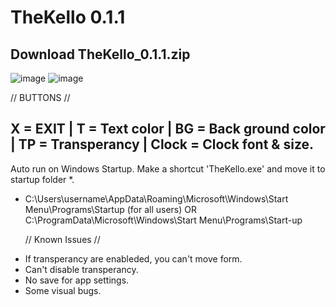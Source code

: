# TheKello 0.1.1 

Download TheKello_0.1.1.zip
---------------------------
![image](https://user-images.githubusercontent.com/60170508/155408833-5b99edc9-489f-4e4d-ae1c-feff0e9469cf.png) ![image](https://user-images.githubusercontent.com/60170508/155409502-94499472-9c27-42eb-82f8-5c549ef8442e.png)


// BUTTONS //


X = EXIT | T = Text color | BG = Back ground color | TP = Transperancy | Clock = Clock font & size.
---------------------------
Auto run on Windows Startup.
Make a shortcut 'TheKello.exe' and move it to  startup folder *.
* C:\Users\username\AppData\Roaming\Microsoft\Windows\Start Menu\Programs\Startup
  (for all users)
OR
C:\ProgramData\Microsoft\Windows\Start Menu\Programs\Start-up

  // Known Issues //

- If transperancy are enableded, you can't move form.
- Can't disable transperancy.
- No save for app settings.
- Some visual bugs.



